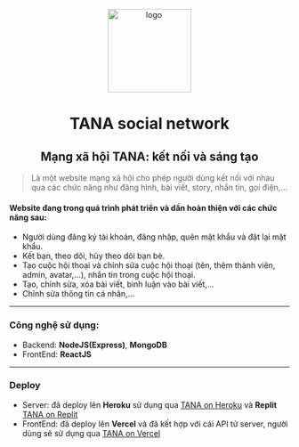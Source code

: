 <p align="center" >
  <img style="width:150px; height:150px; " src='/src/utils/Mail/LogoTana.png' alt='logo'/>
</p>
<h1 align="center"> TANA social network </h1>
<h2 align="center"> Mạng xã hội TANA: kết nối và sáng tạo </h2>


> Là một website mạng xã hội cho phép người dùng kết nối với nhau qua các chức năng như đăng hình, bài viết, story, nhắn tin, gọi điện,…

#### Website đang trong quá trình phát triển và dần hoàn thiện với các chức năng sau:
  - Người dùng đăng ký tài khoản, đăng nhập, quên mật khẩu và đặt lại mật khẩu.
  - Kết bạn, theo dõi, hủy theo dõi bạn bè.­
  - Tạo cuộc hội thoại và chỉnh sửa cuộc hội thoại (tên, thêm thành viên, admin, avatar,…), nhắn tin trong cuộc hội thoại.­
  - Tạo, chỉnh sửa, xóa bài viết, bình luận vào bài viết,…
  - Chỉnh sửa thông tin cá nhân,...

- - -
### Công nghệ sử dụng:

  - Backend: **NodeJS(Express)**, **MongoDB**
  - FrontEnd: **ReactJS**

- - -

### Deploy

  - Server: đã deploy lên **Heroku** sử dụng qua [TANA on Heroku](https://tana-social-network.herokuapp.com/) và **Replit** [TANA on Replit](https://TaNa-social-network.hoai-tantan.repl.co)
  - FrontEnd: đã deploy lên **Vercel** và đã kết hợp với cái API tử server, người dùng sẽ sử dụng qua [TANA on Vercel](https://tana.social/)
